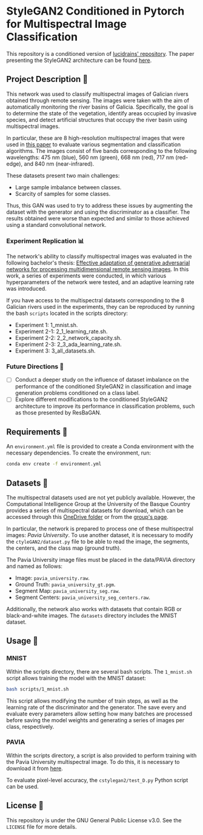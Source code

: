 <!--
SPDX-FileCopyrightText: 2024 2024, Antón Gómez López

SPDX-License-Identifier: GPL-3.0-or-later
-->

# StyleGAN2 Conditioned in Pytorch for Multispectral Image Classification

This repository is a conditioned version of [lucidrains' repository](https://github.com/lucidrains/stylegan2-pytorch). The paper presenting the StyleGAN2 architecture can be found [here](https://arxiv.org/abs/1912.04958).

## Project Description :ledger:

This network was used to classify multispectral images of Galician rivers obtained through remote sensing. The images were taken with the aim of automatically monitoring the river basins of Galicia. Specifically, the goal is to determine the state of the vegetation, identify areas occupied by invasive species, and detect artificial structures that occupy the river basin using multispectral images.

In particular, these are 8 high-resolution multispectral images that were used in [this paper](https://www.mdpi.com/2072-4292/13/14/2687) to evaluate various segmentation and classification algorithms. The images consist of five bands corresponding to the following wavelengths: 475 nm (blue), 560 nm (green), 668 nm (red), 717 nm (red-edge), and 840 nm (near-infrared).

These datasets present two main challenges:

- Large sample imbalance between classes.
- Scarcity of samples for some classes.

Thus, this GAN was used to try to address these issues by augmenting the dataset with the generator and using the discriminator as a classifier. The results obtained were worse than expected and similar to those achieved using a standard convolutional network.

### Experiment Replication :bar_chart:

The network's ability to classify multispectral images was evaluated in the following bachelor's thesis: [Effective adaptation of generative adversarial networks for processing multidimensional remote sensing images](https://nubeusc-my.sharepoint.com/:b:/g/personal/anton_gomez_lopez_rai_usc_es/EbY99we4GYRIsw4A0Zq3nhEBSVcDZ19kQSEA426UbsMTBg?e=Rk6hR8). In this work, a series of experiments were conducted, in which various hyperparameters of the network were tested, and an adaptive learning rate was introduced.

If you have access to the multispectral datasets corresponding to the 8 Galician rivers used in the experiments, they can be reproduced by running the bash `scripts` located in the scripts directory:

- Experiment 1: 1_mnist.sh.
- Experiment 2-1: 2_1_learning_rate.sh.
- Experiment 2-2: 2_2_network_capacity.sh.
- Experiment 2-3: 2_3_ada_learning_rate.sh.
- Experiment 3: 3_all_datasets.sh.

### Future Directions :telescope:

- [ ] Conduct a deeper study on the influence of dataset imbalance on the performance of the conditioned StyleGAN2 in classification and image generation problems conditioned on a class label.
- [ ] Explore different modifications to the conditioned StyleGAN2 architecture to improve its performance in classification problems, such as those presented by ResBaGAN.

## Requirements :page_with_curl:

An `environment.yml` file is provided to create a Conda environment with the necessary dependencies. To create the environment, run:

```bash
conda env create -f environment.yml
```

## Datasets :file_folder:

The multispectral datasets used are not yet publicly available. However, the Computational Intelligence Group at the University of the Basque Country provides a series of multispectral datasets for download, which can be accessed through this [OneDrive folder](https://nubeusc-my.sharepoint.com/personal/anton_gomez_lopez_rai_usc_es/_layouts/15/onedrive.aspx?sw=bypass&bypassReason=abandoned&id=%2Fpersonal%2Fanton%5Fgomez%5Flopez%5Frai%5Fusc%5Fes%2FDocuments%2FTFG%2FStyleGAN2%2Dcondicionada%2Dclasificacion%2Fdata%2FPAVIA&ga=1) or from the [group's page](https://www.ehu.eus/ccwintco/index.php/Hyperspectral_Remote_Sensing_Scenes).

In particular, the network is prepared to process one of these multispectral images: _Pavia University_. To use another dataset, it is necessary to modify the `ctyleGAN2/dataset.py` file to be able to read the image, the segments, the centers, and the class map (ground truth).

The Pavia University image files must be placed in the data/PAVIA directory and named as follows:

- Image: `pavia_university.raw`.
- Ground Truth: `pavia_university_gt.pgm`.
- Segment Map: `pavia_university_seg.raw`.
- Segment Centers: `pavia_university_seg_centers.raw`.

Additionally, the network also works with datasets that contain RGB or black-and-white images. The `datasets` directory includes the MNIST dataset.

## Usage :wrench:

### MNIST

Within the scripts directory, there are several bash scripts. The `1_mnist.sh` script allows training the model with the MNIST dataset:

```bash
bash scripts/1_mnist.sh
```

This script allows modifying the number of train steps, as well as the learning rate of the discriminator and the generator. The save every and evaluate every parameters allow setting how many batches are processed before saving the model weights and generating a series of images per class, respectively.

### PAVIA

Within the scripts directory, a script is also provided to perform training with the Pavia University multispectral image. To do this, it is necessary to download it from [here](https://nubeusc-my.sharepoint.com/personal/anton_gomez_lopez_rai_usc_es/_layouts/15/onedrive.aspx?view=0&id=%2Fpersonal%2Fanton%5Fgomez%5Flopez%5Frai%5Fusc%5Fes%2FDocuments%2FTFG%2FStyleGAN2%2Dcondicionada%2Dclasificacion%2Fdata%2FPAVIA).

To evaluate pixel-level accuracy, the `cstylegan2/test_D.py` Python script can be used.

## License :memo:

This repository is under the GNU General Public License v3.0. See the `LICENSE` file for more details.
